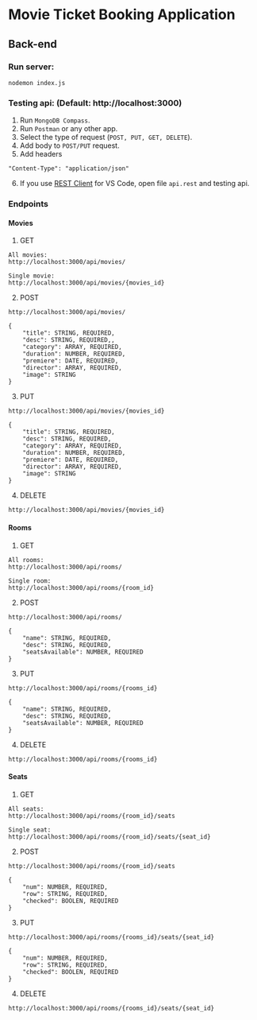 # Movie Ticket Booking Application

## Back-end

### Run server:

`nodemon index.js`

### Testing api: (Default: http://localhost:3000)

1. Run `MongoDB Compass`.
2. Run `Postman` or any other app.
3. Select the type of request (`POST, PUT, GET, DELETE`).
4. Add body to `POST/PUT` request.
5. Add headers

```
"Content-Type": "application/json"
```

6. If you use [REST Client](https://marketplace.visualstudio.com/items?itemName=humao.rest-client) for VS Code, open file `api.rest` and testing api.

### Endpoints

#### Movies

1. GET

```
All movies:
http://localhost:3000/api/movies/

Single movie:
http://localhost:3000/api/movies/{movies_id}

```

2. POST

```
http://localhost:3000/api/movies/

{
	"title": STRING, REQUIRED,
	"desc": STRING, REQUIRED,,
	"category": ARRAY, REQUIRED,
	"duration": NUMBER, REQUIRED,
	"premiere": DATE, REQUIRED,
	"director": ARRAY, REQUIRED,
    "image": STRING
}
```

3. PUT

```
http://localhost:3000/api/movies/{movies_id}

{
	"title": STRING, REQUIRED,
	"desc": STRING, REQUIRED,
	"category": ARRAY, REQUIRED,
	"duration": NUMBER, REQUIRED,
	"premiere": DATE, REQUIRED,
	"director": ARRAY, REQUIRED,
    "image": STRING
}
```

4. DELETE

```
http://localhost:3000/api/movies/{movies_id}
```

#### Rooms

1. GET

```
All rooms:
http://localhost:3000/api/rooms/

Single room:
http://localhost:3000/api/rooms/{room_id}

```

2. POST

```
http://localhost:3000/api/rooms/

{
	"name": STRING, REQUIRED,
	"desc": STRING, REQUIRED,
	"seatsAvailable": NUMBER, REQUIRED
}
```

3. PUT

```
http://localhost:3000/api/rooms/{rooms_id}

{
	"name": STRING, REQUIRED,
	"desc": STRING, REQUIRED,
	"seatsAvailable": NUMBER, REQUIRED
}
```

4. DELETE

```
http://localhost:3000/api/rooms/{rooms_id}
```

#### Seats

1. GET

```
All seats:
http://localhost:3000/api/rooms/{room_id}/seats

Single seat:
http://localhost:3000/api/rooms/{room_id}/seats/{seat_id}

```

2. POST

```
http://localhost:3000/api/rooms/{room_id}/seats

{
	"num": NUMBER, REQUIRED,
	"row": STRING, REQUIRED,
	"checked": BOOLEN, REQUIRED
}
```

3. PUT

```
http://localhost:3000/api/rooms/{rooms_id}/seats/{seat_id}

{
	"num": NUMBER, REQUIRED,
	"row": STRING, REQUIRED,
	"checked": BOOLEN, REQUIRED
}
```

4. DELETE

```
http://localhost:3000/api/rooms/{rooms_id}/seats/{seat_id}
```
